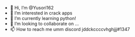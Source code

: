 - 👋 Hi, I’m @Yusori162
- 👀 I’m interested in crack apps
- 🌱 I’m currently learning python!
- 💞️ I’m looking to collaborate on ...
- 📫 How to reach me umm discord
jddckccccvhghjjj#1347

<!---
Yusori162/Yusori162 is a ✨ special ✨ repository because its `README.md` (this file) appears on your GitHub profile.
You can click the Preview link to take a look at your changes.
--->
